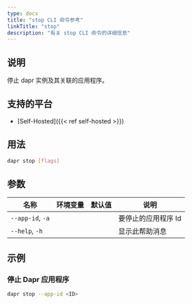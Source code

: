 ```yaml
---
type: docs
title: "stop CLI 命令参考"
linkTitle: "stop"
description: "有关 stop CLI 命令的详细信息"
---
```


## 说明

停止 dapr 实例及其关联的应用程序。

## 支持的平台

- [Self-Hosted]({{< ref self-hosted >}})

## 用法

```bash
dapr stop [flags]
```

## 参数

| 名称               | 环境变量 | 默认值 | 说明          |
| ---------------- | ---- | --- | ----------- |
| `--app-id`, `-a` |      |     | 要停止的应用程序 Id |
| `--help`, `-h`   |      |     | 显示此帮助消息     |

## 示例

### 停止 Dapr 应用程序
```bash
dapr stop --app-id <ID>
```
